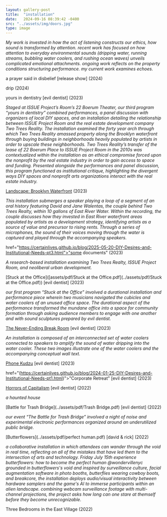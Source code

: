 ```yaml
---
layout: gallery-post
title:  "installation"
date:   2024-09-16 08:39:42 -0400
src: "../assets/img/doors.jpg"
type: image
---
```

<i> My work is invested in how the act of listening constructs our ethics, how sound is transformed by attention. recent work has focused on how attention to everyday environmental sounds (dripping water, running streams, bubbling water coolers, and rushing ocean waves) unveils complicated emotional attachments. ongoing work reflects on the property conditions structuring performance. my current work examines echoes. </i>

a prayer said in disbelief [release show] (2024)

drip (2024)

yours in dentistry [evil dentist] (2023) 

<i> Staged at ISSUE Project’s Room’s 22 Boerum Theater, our third program “yours in dentistry” combined performances, a panel discussion with organizers of local DIY spaces, and an installation detailing the relationship between ISSUE Project Room and the real estate development company Two Trees Reality. The installation examined the forty year arch through which Two Trees Reality amassed property along the Brooklyn waterfront through buying buildings in neighborhoods heavily populated by artists in order to upscale these neighborhoods. Two Trees Reality’s transfer of the lease of 22 Boerum Place to ISSUE Project Room in the 2010s was contextualized within the installation as an ethical compromise forced upon the nonprofit by the real estate industry in order to gain access to space and funding. Presented alongside the performances and panel discussion, this program functioned as institutional critique, highlighting the divergent ways DIY spaces and nonprofit arts organizations interact with the real estate industry. </i>

[Landscape: Brooklyn Waterfront](../assets/pdf/kudzu.pdf) (2023)

<i> This installation submerges a speaker playing a loop of a segment of an oral history featuring David and Jane Walentas, the couple behind Two Trees Realty, within 10 gallons of East River Water. Within the recording, the couple discusses how they invested in East River waterfront areas populated by artists as a development strategy, identifying artists as a source of value and precursor to rising rents. Through a series of microphones, the sound of their voices moving through the water is captured and played through the accompanying speakers. </i>

<a>href="https://certainlives.github.io/blog/2025-05-20-DIY-Desires-and-Institutional-Needs-pt3.html">"some documents"</a> (2023)

<i> A research-based installation examining Two Trees Realty, ISSUE Project Room, and neoliberal urban development. </i>

[Stuck at the Office]([assets/pdf/Stuck at the Office.pdf](../assets/pdf/Stuck at the Office.pdf)) [evil dentist] (2023)

<i> our first program “Stuck at the Office” involved a durational installation and performance piece wherein two musicians navigated the cubicles and water coolers of an unused office space. The durational aspect of the performance transformed the mundane office into a space for community formation through asking audience members to engage with one another and with sound sculptures prepared by evil dentist. </i>

[The Never-Ending Break Room](../pdf/break.pdf) [evil dentist] (2023)

<i>An installation is composed of an interconnected set of water coolers connected to speakers to amplify the sound of water dripping into the water cooler. These two images illustrate one of the water coolers and the accompanying conceptual wall text. </i>

[Phone Kudzu](../assets/pdf/kudzu.pdf) [evil dentist] (2023)

<a>href="(https://certainlives.github.io/blog/2024-01-25-DIY-Desires-and-Institutional-Needs-pt1.html)">"Corporate Retreat"</a> [evil dentist] (2023)

[Horrors of Capitalism](../assets/pdf/horrors.pdf) [evil dentist] (2022)

<i>a haunted house</i>

[Battle for Trash Bridge](../assets/pdf/Trash Bridge.pdf) [evil dentist] (2022) 

<i>our event “The Battle for Trash Bridge” involved a night of noise and experimental electronic performances organized around an underutilized public bridge.</i>

[Butterflowers](../assets/pdf/perfect human.pdf) [david & rick] (2022)

<i> a collaborative installation in which attendees can wander through the void in real time, reflecting on all of the mistakes that have led them to the intersection of arts and technology. Friday July 15th experience butterflowers: how to become the perfect human @wondervillenyc grounded in butterflowers's void and inspired by surveillance culture, facial augmentation software in photo booths, butterflies wearing cowboy boots, and breakcore, the installation deploys audio/visual interactivity between hardware samplers and the game's AI to immerse participants within an alien landscape. combining webcam surveillance footage with multi-channel projections, the project asks how long can one stare at themself before they become unrecognizable. </i>

Three Bedrooms in the East Village (2022)
